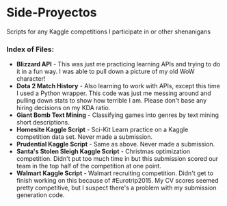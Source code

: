# Side-Proyectos
Scripts for any Kaggle competitions I participate in or other shenanigans

### Index of Files:
 * **Blizzard API** - This was just me practicing learning APIs and trying to do it in a fun way.  I was able to pull down a picture of my old WoW character!
 * **Dota 2 Match History** - Also learning to work with APIs, except this time I used a Python wrapper.  This code was just me messing around and pulling down stats to show how terrible I am.  Please don't base any hiring decisions on my KDA ratio.
 * **Giant Bomb Text Mining** - Classifying games into genres by text mining short descriptions.  
 * **Homesite Kaggle Script** - Sci-Kit Learn practice on a Kaggle competition data set.  Never made a submission.
 * **Prudential Kaggle Script** - Same as above.  Never made a submission.
 * **Santa's Stolen Sleigh Kaggle Script** - Christmas optimization competition.  Didn't put too much time in but this submission scored our team in the top half of the competition at one point.
 * **Walmart Kaggle Script** - Walmart recruiting competition.  Didn't get to finish working on this because of #Eurotrip2015.  My CV scores seemed pretty competitive, but I suspect there's a problem with my submission generation code.
